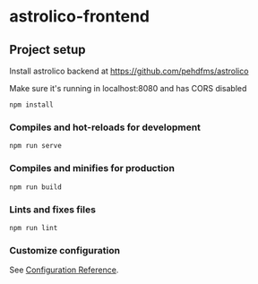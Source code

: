 # astrolico-frontend

## Project setup
Install astrolico backend at https://github.com/pehdfms/astrolico

Make sure it's running in localhost:8080 and has CORS disabled

```
npm install
```

### Compiles and hot-reloads for development
```
npm run serve
```

### Compiles and minifies for production
```
npm run build
```

### Lints and fixes files
```
npm run lint
```

### Customize configuration
See [Configuration Reference](https://cli.vuejs.org/config/).
